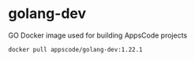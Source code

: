 # golang-dev

GO Docker image used for building AppsCode projects

```console
docker pull appscode/golang-dev:1.22.1
```
